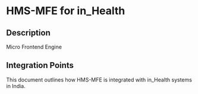 # HMS-MFE for in_Health

## Description

Micro Frontend Engine

## Integration Points

This document outlines how HMS-MFE is integrated with in_Health systems in India.
